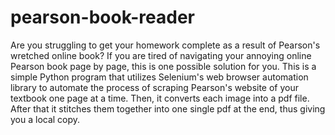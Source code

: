 # pearson-book-reader

Are you struggling to get your homework complete as a result of Pearson's wretched online book? If you are tired of navigating your annoying online Pearson book page by page, this is one possible solution for you. This is a simple Python program that utilizes Selenium's web browser automation library to automate the process of scraping Pearson's website of your textbook one page at a time. Then, it converts each image into a pdf file. After that it stitches them together into one single pdf at the end, thus giving you a local copy.  
